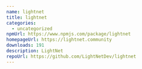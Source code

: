 ```yaml
---
name: lightnet
title: lightnet
categories:
  - uncategorized
npmUrl: https://www.npmjs.com/package/lightnet
homepageUrl: https://lightnet.community
downloads: 191
description: LightNet
repoUrl: https://github.com/LightNetDev/lightnet
---
```

